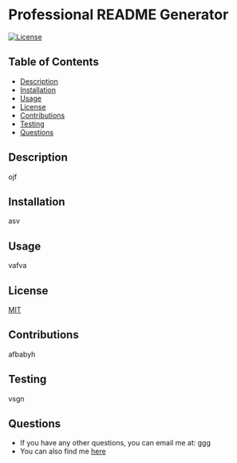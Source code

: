 # Professional README Generator

  [![License](https://img.shields.io/badge/License-MIT-blue.svg)](https://opensource.org/licenses/MIT)

  ## Table of Contents
  - [Description](#description)
  - [Installation](#installation)
  - [Usage](#usage)
  - [License](#license)
  - [Contributions](#contributions)
  - [Testing](#tests)
  - [Questions](#questions)

  
  ## Description
  <a name= 'description'></a>
  ojf

  ## Installation
  <a name= 'installation'></a>
  asv

  ## Usage
  <a name= 'usage'></a>
  vafva

  ## License
  <a name= 'license'></a>
  [MIT](https://mit-license.org/)

  ## Contributions
  <a name= 'contributions'></a>
  afbabyh

  ## Testing
  <a name= 'tests'></a>
  vsgn

  ## Questions
  <a name= 'questions'></a>
  - If you have any other questions, you can email me at: ggg
  - You can also find me [here](https://github.com/asrg)
